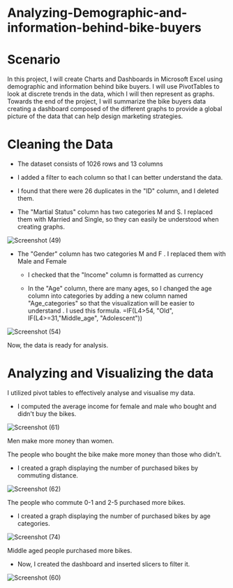 # Analyzing-Demographic-and-information-behind-bike-buyers

# Scenario

In this project, I will create Charts and Dashboards in Microsoft Excel using demographic and information behind bike buyers. I will use PivotTables to look at discrete trends in the data, which I will then represent as graphs. Towards the end of the project, I will summarize the bike buyers data creating a dashboard composed of the different graphs to provide a global picture of the data that can help design marketing strategies.

# Cleaning the Data

- The dataset consists of 1026 rows and 13 columns

- I added a filter to each column so that I can better understand the data.

- I found that there were 26 duplicates in the "ID" column, and I deleted them.

- The "Martial Status" column has two categories M and S. I replaced them with Married and Single, so they can easily be understood when creating graphs.

![Screenshot (49)](https://github.com/monzirzomrawi/Analyzing-Demographic-and-information-behind-bike-buyers/assets/172976501/2e52490f-c4b2-45fd-9984-482701258bc9)

- The "Gender" column has two categories M and F . I replaced them with Male and Female

  - I checked that the "Income" column is formatted as currency
 
  - In the "Age" column, there are many ages, so I changed the age column into categories by adding a new column named "Age_categories" so that the visualization will be easier to understand . I used this formula.
=IF(L4>54, "Old", IF(L4>=31,"Middle_age", "Adolescent"))

![Screenshot (54)](https://github.com/monzirzomrawi/Analyzing-Demographic-and-information-behind-bike-buyers/assets/172976501/86168c71-c392-4802-9edd-cb8ef8fc9a31)

Now, the data is ready for analysis.



# Analyzing and Visualizing the data

I utilized pivot tables to effectively analyse and visualise my data.

- I computed the average income for female and male who bought and didn't buy the bikes.

![Screenshot (61)](https://github.com/monzirzomrawi/Analyzing-Demographic-and-information-behind-bike-buyers/assets/172976501/78deb220-bda8-42ee-bb0f-b4397e6e2ae2)
 
Men make more money than women.

The people who bought the bike make more money than those who didn't. 

- I created a graph displaying the number of purchased bikes by commuting distance.

![Screenshot (62)](https://github.com/monzirzomrawi/Analyzing-Demographic-and-information-behind-bike-buyers/assets/172976501/fcd650d3-b514-4671-ad9d-115fbcfe9836)
 
The people who commute 0-1 and 2-5 purchased more bikes.

- I created a graph displaying the number of purchased bikes by age categories.

![Screenshot (74)](https://github.com/monzirzomrawi/Analyzing-Demographic-and-information-behind-bike-buyers/assets/172976501/71850764-dc02-4263-bbdb-f0cc5a84d8c3)

Middle aged people purchased more bikes.

- Now, I created the dashboard and inserted slicers to filter it.

![Screenshot (60)](https://github.com/monzirzomrawi/Analyzing-Demographic-and-information-behind-bike-buyers/assets/172976501/f13725a7-94ae-4ef6-8908-79ee015ff411)

 







